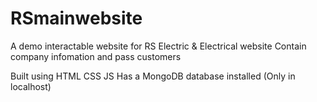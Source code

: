 # RSmainwebsite

A demo interactable website for RS Electric & Electrical website
Contain company infomation and pass customers

Built using HTML CSS JS 
Has a MongoDB database installed (Only in localhost)

